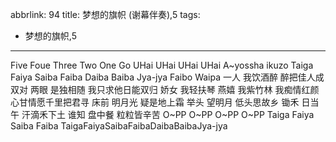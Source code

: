 abbrlink: 94
title: 梦想的旗帜 (谢幕伴奏),5
tags:
  - 梦想的旗帜,5
---
Five Foue Three Two One Go
UHai UHai UHai UHai
A~yossha ikuzo
Taiga Faiya Saiba Faiba Daiba Baiba Jya-jya
Faibo Waipa
一人 我饮酒醉
醉把佳人成双对
两眼 是独相随
我只求他日能双归
娇女 我轻扶琴
燕嬉 我紫竹林
我痴情红颜心甘情愿千里把君寻
床前 明月光 疑是地上霜
举头 望明月 低头思故乡
锄禾 日当午 汗滴禾下土
谁知 盘中餐 粒粒皆辛苦
O~PP O~PP
O~PP O~PP
Taiga Faiya Saiba Faiba
TaigaFaiyaSaibaFaibaDaibaBaibaJya-jya